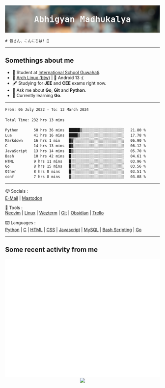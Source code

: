 ![header](./header.png)
```
# 皆さん、こんにちは! 👋
```
---

## Somethings about me
- 📕 Student at [International School Guwahati](https://internationalschoolguwahati.com/).
- 🐧 [Arch Linux (btw)](https://archlinux.org) | 🤖 Android 13 :(
- 🖋️ Studying for **JEE** and **CEE** exams right now.
- 💬 Ask me about **Go**, **Git** and **Python**.
- 🔭 Currently learning **Go**.

---

<!--START_SECTION:waka-->

```txt
From: 06 July 2022 - To: 13 March 2024

Total Time: 232 hrs 13 mins

Python       50 hrs 36 mins  █████▒░░░░░░░░░░░░░░░░░░░   21.80 %
Lua          41 hrs 16 mins  ████▒░░░░░░░░░░░░░░░░░░░░   17.78 %
Markdown     16 hrs 1 min    █▓░░░░░░░░░░░░░░░░░░░░░░░   06.90 %
C            14 hrs 13 mins  █▓░░░░░░░░░░░░░░░░░░░░░░░   06.12 %
JavaScript   13 hrs 14 mins  █▒░░░░░░░░░░░░░░░░░░░░░░░   05.70 %
Bash         10 hrs 42 mins  █░░░░░░░░░░░░░░░░░░░░░░░░   04.61 %
HTML         9 hrs 11 mins   █░░░░░░░░░░░░░░░░░░░░░░░░   03.96 %
Go           8 hrs 15 mins   █░░░░░░░░░░░░░░░░░░░░░░░░   03.56 %
Other        8 hrs 8 mins    █░░░░░░░░░░░░░░░░░░░░░░░░   03.51 %
conf         7 hrs 8 mins    ▓░░░░░░░░░░░░░░░░░░░░░░░░   03.08 %
```

<!--END_SECTION:waka-->

---

📪 Socials :<br>
[E-Mail](mailto:abhigyanmadhukalya@gmail.com) | [Mastodon](https://mastodon.social/@abhigyanmadhukalya)

🧰 Tools :<br>
[Neovim](https://neovim.oi) | [Linux](https://archlinux.org/) | [Wezterm](https://wezfurlong.org/wezterm/index.html) | [Git](https://git-scm.com/) | [Obsidian](https://obsidian.md) | [Trello](https://trello.com)

⌨️ Languages :<br>
[Python](https://python.org) | [C](https://www.iso.org/standard/74528.html) | [HTML](https://html.spec.whatwg.org/) | [CSS](https://www.w3.org/Style/CSS/Overview.en.html) | [Javascript](https://developer.mozilla.org/en-US/docs/Web/javascript) | [MySQL](https://www.mysql.com/) | [Bash Scripting](https://www.gnu.org/software/bash/) | [Go](https://go.dev)

---

## Some recent activity from me
<p align="center">
  <img src="./github-metrics.svg" />
  <img src="https://github-profile-summary-cards.vercel.app/api/cards/profile-details?username=abhigyanmadhukalya&theme=github_dark" />
</p>

